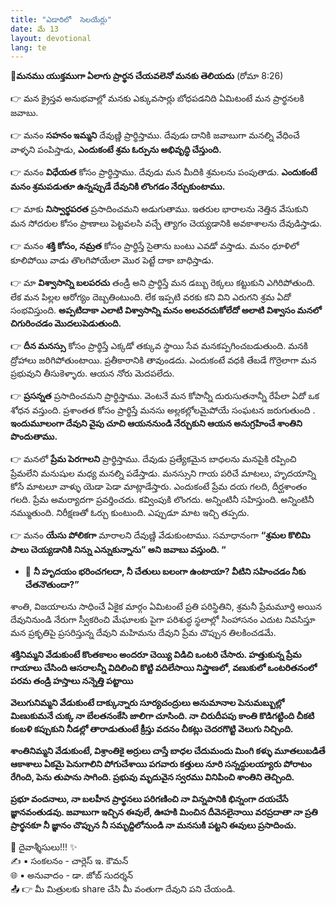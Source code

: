 ```yaml
---
title: "ఎడారిలో  సెలయేర్లు"
date: మే 13
layout: devotional
lang: te
---
```


**📖మనము యుక్తముగా ఏలాగు ప్రార్థన చేయవలెనో మనకు తెలియదు**
(రోమా 8:26)
    
👉 మన క్రైస్తవ అనుభవాల్లో మనకు ఎక్కువసార్లు బోధపడనిది ఏమిటంటే మన ప్రార్థనలకి జవాబు. 

👉 మనం **సహనం ఇమ్మని** దేవుణ్ణి ప్రార్థిస్తాము. దేవుడు దానికి జవాబుగా మనల్ని వేధించే వాళ్ళని పంపిస్తాడు, **ఎందుకంటే శ్రమ ఓర్పును అభివృద్ధి చేస్తుంది.**

👉 మనం **విధేయత** కోసం ప్రార్థిస్తాము. దేవుడు మన మీదికి శ్రమలను పంపుతాడు. 
**ఎందుకంటే మనం శ్రమపడుతూ ఉన్నప్పుడే దేవునికి లొంగడం నేర్చుకుంటాము.**

👉 మాకు **నిస్వార్థపరత** ప్రసాదించమని అడుగుతాము. ఇతరుల భారాలను నెత్తిన వేసుకుని మన సోదరుల కోసం ప్రాణాలు పెట్టవలసి వచ్చే త్యాగం చెయ్యడానికి అవకాశాలను దేవుడిస్తాడు.

👉 మనం **శక్తి కోసం, నమ్రత** కోసం ప్రార్థిస్తే సైతాను బంటు ఎవడో వస్తాడు. మనం ధూళిలో కూలిపోయి వాడు తొలగిపోయేలా మొర పెట్టే దాకా బాధిస్తాడు.

👉 మా **విశ్వాసాన్ని బలపరచు** తండ్రీ అని ప్రార్థిస్తే మన డబ్బు రెక్కలు కట్టుకుని ఎగిరిపోతుంది. లేక మన పిల్లల ఆరోగ్యం దెబ్బతింటుంది. లేక ఇప్పటి వరకు కని విని ఎరుగని శ్రమ ఏదో సంభవిస్తుంది. **అప్పటిదాకా ఎలాటి విశ్వాసాన్ని మనం అలవరచుకోలేదో అలాటి విశ్వాసం మనలో చిగురించడం మొదలుపెడుతుంది.**

👉 **దీన మనస్సు** కోసం ప్రార్థిస్తే ఎక్కడో తక్కువ స్థాయి సేవ మనకప్పగించబడుతుంది. మనకి ద్రోహాలు  జరిగిపోతుంటాయి. ప్రతీకారానికి తావుండదు. ఎందుకంటే వధకి తేబడే గొర్రెలాగా మన ప్రభువుని తీసుకెళ్ళారు. ఆయన నోరు మెదపలేదు.

👉 **ప్రసన్నత** ప్రసాదించమని ప్రార్థిస్తాము. వెంటనే మన కోపాన్నీ దురుసుతనాన్నీ రేపేలా ఏదో ఒక శోధన వస్తుంది. ప్రశాంతత కోసం ప్రార్థిస్తే మనసు అల్లకల్లోలమైపోయే సంఘటన జరుగుతుంది . **ఇందుమూలంగా దేవుని వైపు చూచి ఆయననుండి నేర్చుకుని ఆయన అనుగ్రహించే శాంతిని పొందుతాము.**

👉 మనలో **ప్రేమ పెరగాలని** ప్రార్థిస్తాము. దేవుడు ప్రత్యేకమైన బాధలను మనపైకి రప్పించి ప్రేమలేని మనుషుల మధ్య మనల్ని పడేస్తాడు. మనస్సుని గాయ పరిచే మాటలు, హృదయాన్ని కోసే మాటలూ వాళ్ళు యెడా పెడా మాట్లాడేస్తారు. ఎందుకంటే ప్రేమ దయ గలది, దీర్ఘశాంతం గలది. ప్రేమ అమర్యాదగా ప్రవర్తించదు. కవ్వింపుకి లొంగదు. అన్నింటినీ సహిస్తుంది. అన్నింటినీ నమ్ముతుంది. నిరీక్షణతో ఓర్చు కుంటుంది. ఎప్పుడూ మాట ఇచ్చి తప్పదు. 

👉 మనం **యేసు పోలికగా** మారాలని దేవుణ్ణి వేడుకుంటాము. సమాధానంగా **“శ్రమల కొలిమి పాలు చెయ్యడానికి నిన్ను ఎన్నుకున్నాను” అని జవాబు వస్తుంది. “** 

- 🔹 **నీ హృదయం భరించగలదా, నీ చేతులు బలంగా ఉంటాయా? వీటిని సహించడం నీకు చేతనౌతుందా?”**

శాంతి, విజయాలను సాధించే ఏకైక మార్గం ఏమిటంటే ప్రతి పరిస్థితిని, శ్రమనీ ప్రేమమూర్తి అయిన దేవునినుండి నేరుగా స్వీకరించి మేఘాలకు పైగా పరిశుద్ధ స్థలాల్లో సింహాసనం ఎదుట నివసిస్తూ మన ప్రకృతిపై ప్రసరిస్తున్న దేవుని మహిమను దేవుని ప్రేమ చొప్పున తిలకించడమే.

**శక్తినిమ్మని వేడుకుంటే కొంతకాలం అందరూ చెయ్యి విడిచి ఒంటరి చేసారు. హత్తుకున్న ప్రేమ గాయాలు చేసింది ఆసరాలన్నీ విదిలించి కొట్టి వదిలేసాయి నిస్త్రాణలో, వణుకులో ఒంటరితనంలో పరమ తండ్రి హస్తాలు నన్నెత్తి పట్టాయి**

**వెలుగునిమ్మని వేడుకుంటే దాక్కున్నారు సూర్యచంద్రులు అనుమానాల పెనుమబ్బుల్లో మిణుకుమనే చుక్క నా బేలతనంకేసి జాలిగా చూసింది. నా చిరుదీపపు కాంతి కొడిగట్టింది చీకటి కంబళి కప్పుకుని నీడల్లో తారాడుతుంటే క్రీస్తు వదనం చీకట్లు చెదరగొట్టి వెలుగు నిచ్చింది.**

**శాంతినిమ్మని వేడుకుంటే, విశ్రాంతికై అర్రులు చాస్తే బాధల చేదుమందు మింగి కళ్ళు మూతలుబడితే ఆకాశాలు ఏకమై పెనుగాలిని పోగుచేశాయి పగవారు కత్తులు నూరి సన్నద్ధులయ్యారు పోరాటం రేగింది, పెను తుపాను సాగింది. ప్రభువు మృదువైన స్వరము వినిపించి శాంతిని తెచ్చింది.**

**ప్రభూ వందనాలు, నా బలహీన ప్రార్థనలు పరిగణించి నా విన్నపానికి భిన్నంగా దయచేసే జ్ఞానవంతుడవు. జవాబుగా ఇచ్చిన ఈవులే, ఊహకి మించిన దీవెనలైనాయి వరప్రదాతా నా ప్రతి ప్రార్థనకూ నీ జ్ఞానం చొప్పున నీ సమృద్దిలోనుండి నా మనసుకి పట్టని ఈవులు ప్రసాదించు.**


<div class="blessing">🙏 <span class="bless-text">దైవాశ్శీసులు!!!</span> ✨</div>

<div class="credit">✍️ <span class="credit-text">▪ సంకలనం - చార్లెస్ ఇ. కౌమన్</span></div>
<div class="credit">🌐 <span class="credit-text">▪ అనువాదం - డా. జోబ్ సుదర్శన్</span></div>


<div class="share">📤 👉 <span class="share-text">మీ మిత్రులకు share చేసి మీ వంతుగా దేవుని పని చేయండి.</span></div>

